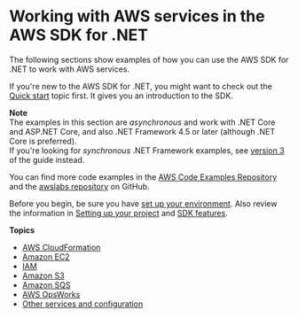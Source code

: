 # Working with AWS services in the AWS SDK for \.NET<a name="tutorials-examples"></a>

The following sections show examples of how you can use the AWS SDK for \.NET to work with AWS services\.

If you're new to the AWS SDK for \.NET, you might want to check out the [Quick start](quick-start.md) topic first\. It gives you an introduction to the SDK\.

**Note**  
The examples in this section are *asynchronous* and work with \.NET Core and ASP\.NET Core, and also \.NET Framework 4\.5 or later \(although \.NET Core is preferred\)\.  
If you're looking for *synchronous* \.NET Framework examples, see [version 3](../../v3/developer-guide/tutorials-examples.html) of the guide instead\.

You can find more code examples in the [AWS Code Examples Repository](https://github.com/awsdocs/aws-doc-sdk-examples/tree/master/dotnet) and the [awslabs repository](https://github.com/awslabs/aws-sdk-net-samples) on GitHub\.

Before you begin, be sure you have [set up your environment](net-dg-setup.md)\. Also review the information in [Setting up your project](net-dg-config.md) and [SDK features](net-dg-sdk-features.md)\.

**Topics**
+ [AWS CloudFormation](cloudformation-apis-intro.md)
+ [Amazon EC2](ec2-apis-intro.md)
+ [IAM](iam-apis-intro.md)
+ [Amazon S3](s3-apis-intro.md)
+ [Amazon SQS](sqs-apis-intro.md)
+ [AWS OpsWorks](opsworks-apis-intro.md)
+ [Other services and configuration](other-apis-intro.md)